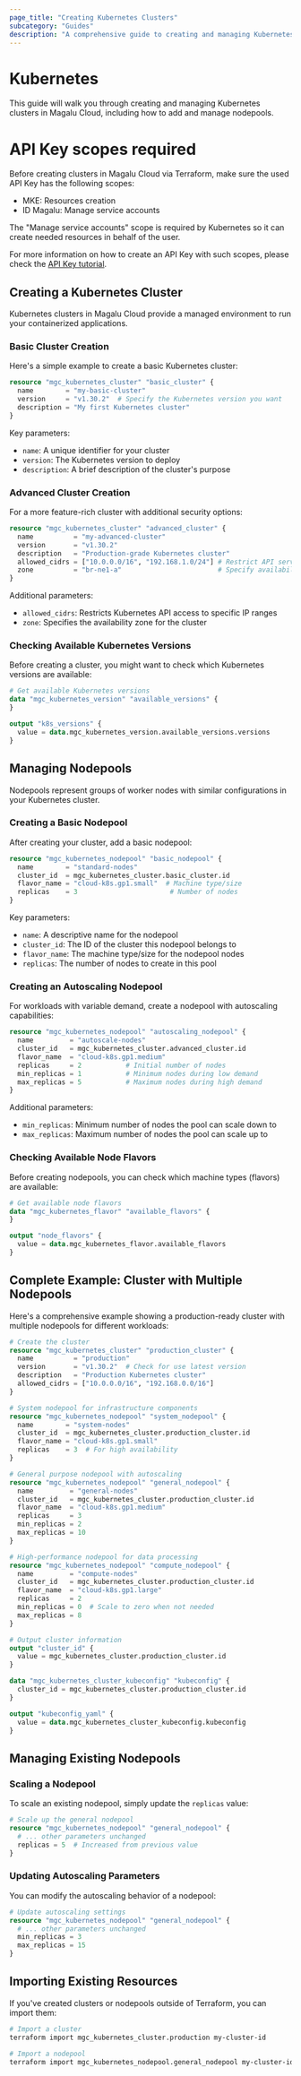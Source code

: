 ```yaml
---
page_title: "Creating Kubernetes Clusters"
subcategory: "Guides"
description: "A comprehensive guide to creating and managing Kubernetes clusters in Magalu Cloud, including how to add and manage nodepools."
---
```


# Kubernetes

This guide will walk you through creating and managing Kubernetes clusters in Magalu Cloud, including how to add and manage nodepools.

# API Key scopes required

Before creating clusters in Magalu Cloud via Terraform, make sure the used API Key has the following scopes:

- MKE: Resources creation
- ID Magalu: Manage service accounts

The "Manage service accounts" scope is required by Kubernetes so it can create needed resources in behalf of the user.

For more information on how to create an API Key with such scopes, please check the [API Key tutorial](https://docs.magalu.cloud/docs/devops-tools/api-keys/how-to/other-products/create-api-key).

## Creating a Kubernetes Cluster

Kubernetes clusters in Magalu Cloud provide a managed environment to run your containerized applications.

### Basic Cluster Creation

Here's a simple example to create a basic Kubernetes cluster:

```terraform
resource "mgc_kubernetes_cluster" "basic_cluster" {
  name        = "my-basic-cluster"
  version     = "v1.30.2"  # Specify the Kubernetes version you want
  description = "My first Kubernetes cluster"
}
```

Key parameters:

- `name`: A unique identifier for your cluster
- `version`: The Kubernetes version to deploy
- `description`: A brief description of the cluster's purpose

### Advanced Cluster Creation

For a more feature-rich cluster with additional security options:

```terraform
resource "mgc_kubernetes_cluster" "advanced_cluster" {
  name          = "my-advanced-cluster"
  version       = "v1.30.2"
  description   = "Production-grade Kubernetes cluster"
  allowed_cidrs = ["10.0.0.0/16", "192.168.1.0/24"] # Restrict API server access
  zone          = "br-ne1-a"                        # Specify availability zone
}
```

Additional parameters:

- `allowed_cidrs`: Restricts Kubernetes API access to specific IP ranges
- `zone`: Specifies the availability zone for the cluster

### Checking Available Kubernetes Versions

Before creating a cluster, you might want to check which Kubernetes versions are available:

```terraform
# Get available Kubernetes versions
data "mgc_kubernetes_version" "available_versions" {
}

output "k8s_versions" {
  value = data.mgc_kubernetes_version.available_versions.versions
}
```

## Managing Nodepools

Nodepools represent groups of worker nodes with similar configurations in your Kubernetes cluster.

### Creating a Basic Nodepool

After creating your cluster, add a basic nodepool:

```terraform
resource "mgc_kubernetes_nodepool" "basic_nodepool" {
  name        = "standard-nodes"
  cluster_id  = mgc_kubernetes_cluster.basic_cluster.id
  flavor_name = "cloud-k8s.gp1.small"  # Machine type/size
  replicas    = 3                       # Number of nodes
}
```

Key parameters:

- `name`: A descriptive name for the nodepool
- `cluster_id`: The ID of the cluster this nodepool belongs to
- `flavor_name`: The machine type/size for the nodepool nodes
- `replicas`: The number of nodes to create in this pool

### Creating an Autoscaling Nodepool

For workloads with variable demand, create a nodepool with autoscaling capabilities:

```terraform
resource "mgc_kubernetes_nodepool" "autoscaling_nodepool" {
  name         = "autoscale-nodes"
  cluster_id   = mgc_kubernetes_cluster.advanced_cluster.id
  flavor_name  = "cloud-k8s.gp1.medium"
  replicas     = 2           # Initial number of nodes
  min_replicas = 1           # Minimum nodes during low demand
  max_replicas = 5           # Maximum nodes during high demand
}
```

Additional parameters:

- `min_replicas`: Minimum number of nodes the pool can scale down to
- `max_replicas`: Maximum number of nodes the pool can scale up to

### Checking Available Node Flavors

Before creating nodepools, you can check which machine types (flavors) are available:

```terraform
# Get available node flavors
data "mgc_kubernetes_flavor" "available_flavors" {
}

output "node_flavors" {
  value = data.mgc_kubernetes_flavor.available_flavors
}
```

## Complete Example: Cluster with Multiple Nodepools

Here's a comprehensive example showing a production-ready cluster with multiple nodepools for different workloads:

```terraform
# Create the cluster
resource "mgc_kubernetes_cluster" "production_cluster" {
  name          = "production"
  version       = "v1.30.2"  # Check for use latest version
  description   = "Production Kubernetes cluster"
  allowed_cidrs = ["10.0.0.0/16", "192.168.0.0/16"]
}

# System nodepool for infrastructure components
resource "mgc_kubernetes_nodepool" "system_nodepool" {
  name        = "system-nodes"
  cluster_id  = mgc_kubernetes_cluster.production_cluster.id
  flavor_name = "cloud-k8s.gp1.small"
  replicas    = 3  # For high availability
}

# General purpose nodepool with autoscaling
resource "mgc_kubernetes_nodepool" "general_nodepool" {
  name         = "general-nodes"
  cluster_id   = mgc_kubernetes_cluster.production_cluster.id
  flavor_name  = "cloud-k8s.gp1.medium"
  replicas     = 3
  min_replicas = 2
  max_replicas = 10
}

# High-performance nodepool for data processing
resource "mgc_kubernetes_nodepool" "compute_nodepool" {
  name         = "compute-nodes"
  cluster_id   = mgc_kubernetes_cluster.production_cluster.id
  flavor_name  = "cloud-k8s.gp1.large"
  replicas     = 2
  min_replicas = 0  # Scale to zero when not needed
  max_replicas = 8
}

# Output cluster information
output "cluster_id" {
  value = mgc_kubernetes_cluster.production_cluster.id
}

data "mgc_kubernetes_cluster_kubeconfig" "kubeconfig" {
  cluster_id = mgc_kubernetes_cluster.production_cluster.id
}

output "kubeconfig_yaml" {
  value = data.mgc_kubernetes_cluster_kubeconfig.kubeconfig
}
```

## Managing Existing Nodepools

### Scaling a Nodepool

To scale an existing nodepool, simply update the `replicas` value:

```terraform
# Scale up the general nodepool
resource "mgc_kubernetes_nodepool" "general_nodepool" {
  # ... other parameters unchanged
  replicas = 5  # Increased from previous value
}
```

### Updating Autoscaling Parameters

You can modify the autoscaling behavior of a nodepool:

```terraform
# Update autoscaling settings
resource "mgc_kubernetes_nodepool" "general_nodepool" {
  # ... other parameters unchanged
  min_replicas = 3
  max_replicas = 15
}
```

## Importing Existing Resources

If you've created clusters or nodepools outside of Terraform, you can import them:

```bash
# Import a cluster
terraform import mgc_kubernetes_cluster.production my-cluster-id

# Import a nodepool
terraform import mgc_kubernetes_nodepool.general_nodepool my-cluster-id,my-nodepool-id
```

